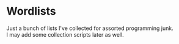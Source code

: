 # Wordlists
Just a bunch of lists I've collected for assorted programming junk.  
I may add some collection scripts later as well.
